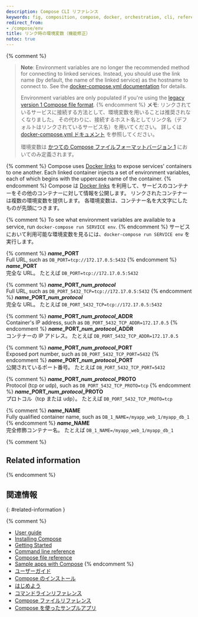 ```yaml
---
description: Compose CLI リファレンス
keywords: fig, composition, compose, docker, orchestration, cli, reference
redirect_from:
- /compose/env
title: リンク時の環境変数（機能修正）
notoc: true
---
```


{% comment %}
> **Note**: Environment variables are no longer the recommended method for connecting to linked services. Instead, you should use the link name (by default, the name of the linked service) as the hostname to connect to. See the [docker-compose.yml documentation](compose-file/#links) for details.
>
> Environment variables are only populated if you're using the [legacy version 1 Compose file format](compose-file/compose-versioning.md#versioning).
{% endcomment %}
> **メモ**: リンクされているサービスに接続する方法として、環境変数を用いることは推奨されなくなりました。
> その代わりに、接続するホスト名としてリンク名（デフォルトはリンクされているサービス名）を用いてください。
> 詳しくは [docker-compose.yml ドキュメント](compose-file/#links) を参照してください。
>
> 環境変数は [かつての Compose ファイルフォーマットバージョン 1](compose-file/compose-versioning.md#versioning) においてのみ定義されます。

{% comment %}
Compose uses [Docker links](../network/links.md)
to expose services' containers to one another. Each linked container injects a set of
environment variables, each of which begins with the uppercase name of the container.
{% endcomment %}
Compose は [Docker links](../network/links.md) を利用して、サービスのコンテナーをその他のコンテナーに対して情報を公開します。
リンクされたコンテナーは複数の環境変数を提供します。
各環境変数は、コンテナー名を大文字にしたものが先頭につきます。

{% comment %}
To see what environment variables are available to a service, run `docker-compose run SERVICE env`.
{% endcomment %}
サービスにおいて利用可能な環境変数を見るには、`docker-compose run SERVICE env` を実行します。

{% comment %}
<b><i>name</i>\_PORT</b><br>
Full URL, such as `DB_PORT=tcp://172.17.0.5:5432`
{% endcomment %}
<b><i>name</i>\_PORT</b><br>
完全な  URL。
たとえば `DB_PORT=tcp://172.17.0.5:5432`

{% comment %}
<b><i>name</i>\_PORT\_<i>num</i>\_<i>protocol</i></b><br>
Full URL, such as `DB_PORT_5432_TCP=tcp://172.17.0.5:5432`
{% endcomment %}
<b><i>name</i>\_PORT\_<i>num</i>\_<i>protocol</i></b><br>
完全な URL。
たとえば `DB_PORT_5432_TCP=tcp://172.17.0.5:5432`

{% comment %}
<b><i>name</i>\_PORT\_<i>num</i>\_<i>protocol</i>\_ADDR</b><br>
Container's IP address, such as `DB_PORT_5432_TCP_ADDR=172.17.0.5`
{% endcomment %}
<b><i>name</i>\_PORT\_<i>num</i>\_<i>protocol</i>\_ADDR</b><br>
コンテナーの IP アドレス。
たとえば `DB_PORT_5432_TCP_ADDR=172.17.0.5`

{% comment %}
<b><i>name</i>\_PORT\_<i>num</i>\_<i>protocol</i>\_PORT</b><br>
Exposed port number, such as `DB_PORT_5432_TCP_PORT=5432`
{% endcomment %}
<b><i>name</i>\_PORT\_<i>num</i>\_<i>protocol</i>\_PORT</b><br>
公開されているポート番号。
たとえば `DB_PORT_5432_TCP_PORT=5432`

{% comment %}
<b><i>name</i>\_PORT\_<i>num</i>\_<i>protocol</i>\_PROTO</b><br>
Protocol (tcp or udp), such as `DB_PORT_5432_TCP_PROTO=tcp`
{% endcomment %}
<b><i>name</i>\_PORT\_<i>num</i>\_<i>protocol</i>\_PROTO</b><br>
プロトコル（tcp または udp）。
たとえば `DB_PORT_5432_TCP_PROTO=tcp`

{% comment %}
<b><i>name</i>\_NAME</b><br>
Fully qualified container name, such as `DB_1_NAME=/myapp_web_1/myapp_db_1`
{% endcomment %}
<b><i>name</i>\_NAME</b><br>
完全修飾コンテナー名。
たとえば `DB_1_NAME=/myapp_web_1/myapp_db_1`

{% comment %}
## Related information
{% endcomment %}
## 関連情報
{: #related-information }

{% comment %}
- [User guide](index.md)
- [Installing Compose](install.md)
- [Getting Started](gettingstarted.md)
- [Command line reference](reference/index.md)
- [Compose file reference](compose-file/index.md)
- [Sample apps with Compose](samples-for-compose.md)
{% endcomment %}
- [ユーザーガイド](index.md)
- [Compose のインストール](install.md)
- [はじめよう](gettingstarted.md)
- [コマンドラインリファレンス](reference/index.md)
- [Compose ファイルリファレンス](compose-file/index.md)
- [Compose を使ったサンプルアプリ](samples-for-compose.md)
